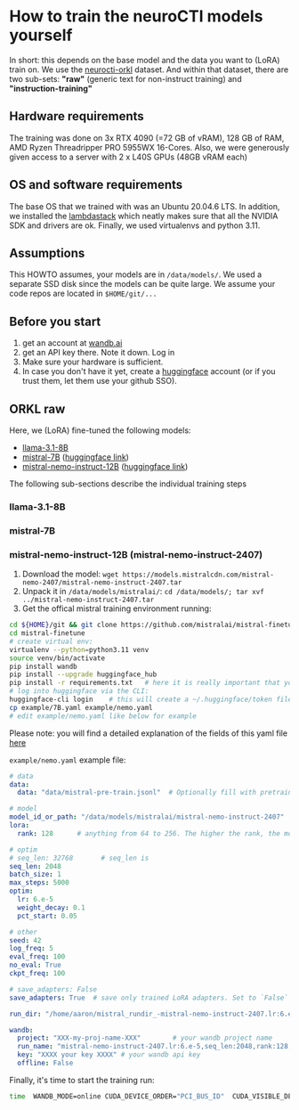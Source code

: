 # How to train the neuroCTI models yourself

In short: this depends on the base model and the data you want to (LoRA) train on.
We use the [neurocti-orkl](https://github.com/ctitools/cti-datasets/tree/main/orkl) dataset.
And within that dataset, there are two sub-sets: __"raw"__ (generic text for non-instruct training) and __"instruction-training"__

## Hardware requirements

The training was done on 3x RTX 4090 (=72 GB of vRAM), 128 GB of RAM, AMD Ryzen Threadripper PRO 5955WX 16-Cores.
Also, we were generously given access to a server with 2 x L40S GPUs (48GB vRAM each)

## OS and software requirements

The base OS that we trained with was an Ubuntu 20.04.6 LTS. In addition, we installed the [lambdastack](https://lambdalabs.com/lambda-stack-deep-learning-software) which neatly makes sure that all the NVIDIA SDK and drivers are ok.
Finally, we used virtualenvs and python 3.11.

## Assumptions
This HOWTO assumes, your models are in `/data/models/`. We used a separate SSD disk since the models can be quite large.
We assume your code repos are located in `$HOME/git/...`

## Before you start

1. get an account at [wandb.ai](https://wandb.ai/)
2. get an API key there. Note it down. Log in
3. Make sure your hardware is sufficient.
4. In case you don't have it yet, create a [huggingface](huggingface.co) account (or if you trust them, let them use your github SSO).


## ORKL raw
Here, we (LoRA) fine-tuned the following models:

  * [llama-3.1-8B](https://huggingface.co/meta-llama/Llama-3.1-8B)
  * [mistral-7B](https://models.mistralcdn.com/mistral-7b-v0-3/mistral-7B-v0.3.tar)  ([huggingface link](https://huggingface.co/mistralai/Mistral-7B-v0.3))
  * [mistral-nemo-instruct-12B](https://models.mistralcdn.com/mistral-nemo-2407/mistral-nemo-instruct-2407.tar)  ([huggingface link](https://huggingface.co/mistralai/Mistral-Nemo-Instruct-2407))

The following sub-sections describe the individual training steps

### llama-3.1-8B

### mistral-7B

### mistral-nemo-instruct-12B  (mistral-nemo-instruct-2407)

1. Download the model: ``wget https://models.mistralcdn.com/mistral-nemo-2407/mistral-nemo-instruct-2407.tar``
2. Unpack it in `/data/models/mistralai/`: `cd /data/models/; tar xvf ../mistral-nemo-instruct-2407.tar`
3. Get the offical mistral training environment running:
```bash
cd ${HOME}/git && git clone https://github.com/mistralai/mistral-finetune.git
cd mistral-finetune
# create virtual env:
virtualenv --python=python3.11 venv
source venv/bin/activate
pip install wandb
pip install --upgrade huggingface_hub
pip install -r requirements.txt   # here it is really important that you don't have python 3.10 or so
# log into huggingface via the CLI:
huggingface-cli login    # this will create a ~/.huggingface/token file
cp example/7B.yaml example/nemo.yaml
# edit example/nemo.yaml like below for example
```

Please note: you will find a detailed explanation of the fields of this yaml file [here](https://github.com/mistralai/mistral-finetune/tree/main?tab=readme-ov-file#customizing-training-configuration)

`example/nemo.yaml` example file:

```yaml
# data
data:
  data: "data/mistral-pre-train.jsonl"  # Optionally fill with pretraining data 

# model
model_id_or_path: "/data/models/mistralai/mistral-nemo-instruct-2407"  # Change to downloaded path
lora:
  rank: 128      # anything from 64 to 256. The higher the rank, the more weights will get affected in the base model

# optim
# seq_len: 32768       # seq_len is 
seq_len: 2048
batch_size: 1
max_steps: 5000
optim:
  lr: 6.e-5
  weight_decay: 0.1
  pct_start: 0.05

# other
seed: 42
log_freq: 5
eval_freq: 100
no_eval: True
ckpt_freq: 100

# save_adapters: False
save_adapters: True  # save only trained LoRA adapters. Set to `False` to merge LoRA adapter into the base model and save full fine-tuned model

run_dir: "/home/aaron/mistral_rundir_-mistral-nemo-instruct-2407.lr:6.e-5,seq_len:2048,rank:128,steps:5000,batch_size:1,comment:1st_attempt"  # Fill

wandb:
  project: "XXX-my-proj-name-XXX"        # your wandb project name
  run_name: "mistral-nemo-instruct-2407.lr:6.e-5,seq_len:2048,rank:128,steps:5000,batch_size:1,comment:1st_attempt"
  key: "XXXX your key XXXX" # your wandb api key
  offline: False

```

Finally, it's time to start the training run:

```bash
time  WANDB_MODE=online CUDA_DEVICE_ORDER="PCI_BUS_ID"  CUDA_VISIBLE_DEVICES=0,1,2 torchrun --nproc_per_node=3 --master_port=$RANDOM train.py example/nemo.yaml
```
